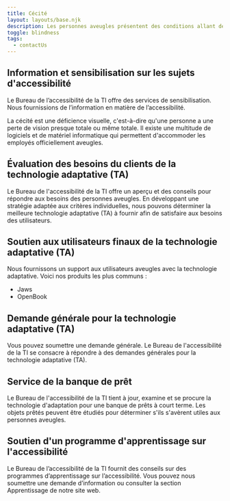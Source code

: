 ```yaml
---
title: Cécité
layout: layouts/base.njk
description: Les personnes aveugles présentent des conditions allant de sévère réduction de l'acuité visuelle à la perte totale de vision et de perception de la lumière. Une variété de logiciels et d'équipements sont utilisés afin d'offrir des mesures d'adaptation aux employés aveugles.
toggle: blindness
tags:
  - contactUs
---
```


## Information et sensibilisation sur les sujets d'accessibilité

Le Bureau de l’accessibilité de la TI offre des services de sensibilisation. Nous fournissions de l’information en matière de l’accessibilité.

La cécité est une déficience visuelle, c'est-à-dire qu'une personne a une perte de vision presque totale ou même totale. Il existe une multitude de logiciels et de matériel informatique qui permettent d'accommoder les employés officiellement aveugles.

## Évaluation des besoins du clients de la technologie adaptative (TA)

Le Bureau de l'accessibilité de la TI offre un aperçu et des conseils pour répondre aux besoins des personnes aveugles. En développant une stratégie adaptée aux critères individuelles, nous pouvons déterminer la meilleure technologie adaptative (TA) à fournir afin de satisfaire aux besoins des utilisateurs.

## Soutien aux utilisateurs finaux de la technologie adaptative (TA)

Nous fournissons un support aux utilisateurs aveugles avec la technologie adaptative. Voici nos produits les plus communs :

- Jaws
- OpenBook

## Demande générale pour la technologie adaptative (TA)

Vous pouvez soumettre une demande générale. Le Bureau de l'accessibilité de la TI se consacre à répondre à des demandes générales pour la technologie adaptative (TA).

## Service de la banque de prêt

Le Bureau de l'accessibilité de la TI tient à jour, examine et se procure la technologie d'adaptation pour une banque de prêts à court terme. Les objets prêtés peuvent être étudiés pour déterminer s'ils s'avèrent utiles aux personnes aveugles.

## Soutien d'un programme d'apprentissage sur l'accessibilité

Le Bureau de l’accessibilité de la TI fournit des conseils sur des programmes d’apprentissage sur l’accessibilité. Vous pouvez nous soumettre une demande d’information ou consulter la section Apprentissage de notre site web.
